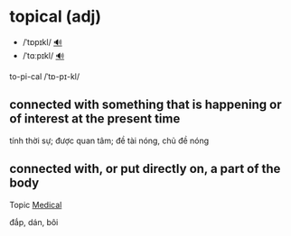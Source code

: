 # topical (adj)

- /ˈtɒpɪkl/ [🔊](https://www.oxfordlearnersdictionaries.com/media/english/uk_pron/t/top/topic/topical__gb_1.mp3)
- /ˈtɑːpɪkl/ [🔊](https://www.oxfordlearnersdictionaries.com/media/english/us_pron/t/top/topic/topical__us_1.mp3)

to-pi-cal /ˈtɒ-pɪ-kl/

## connected with something that is happening or of interest at the present time

tính thời sự; được quan tâm; đề tài nóng, chủ đề nóng

## connected with, or put directly on, a part of the body

Topic [Medical](../topics/medical.md#medical)

đắp, dán, bôi